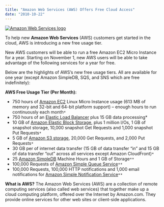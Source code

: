 ```yaml
---
title: "Amazon Web Services (AWS) Offers Free Cloud Access"
date: "2010-10-22"
---
```


[![Amazon Web Services logo](images/300px-Amazon_Web_Services_logo.svg.png)](http://en.wikipedia.org/wiki/File:Amazon_Web_Services_logo.svg)

To help new **Amazon Web Services** (AWS) customers get started in the cloud, AWS is introducing a new free usage tier.

New AWS customers will be able to run a free Amazon EC2 Micro Instance for a year. Starting on November 1, new AWS users will be able to take advantage of the following services for a year for free.

Below are the highlights of AWS’s new free usage tiers. All are available for one year (except Amazon SimpleDB, SQS, and SNS which are free indefinitely):

**AWS Free Usage Tier (Per Month):**

- 750 hours of [Amazon EC2](http://aws.amazon.com/ec2) Linux Micro Instance usage (613 MB of memory and 32-bit and 64-bit platform support) – enough hours to run continuously each month`*`
- 750 hours of an [Elastic Load Balancer](http://aws.amazon.com/elasticloadbalancing/) plus 15 GB data processing\*
- 10 GB of [Amazon Elastic Block Storage](http://aws.amazon.com/ebs), plus 1 million I/Os, 1 GB of snapshot storage, 10,000 snapshot Get Requests and 1,000 snapshot Put Requests`*`
- 5 GB of [Amazon S3 storage](http://aws.amazon.com/s3), 20,000 Get Requests, and 2,000 Put Requests`*`
- 30 GB per of internet data transfer (15 GB of data transfer “in” and 15 GB of data transfer “out” across all services except Amazon CloudFront)`*`
- 25 [Amazon SimpleDB](http://aws.amazon.com/simpledb) Machine Hours and 1 GB of Storage`**`
- 100,000 Requests of [Amazon Simple Queue Service](http://aws.amazon.com/sqs)`**`
- 100,000 Requests, 100,000 HTTP notifications and 1,000 email notifications for [Amazon Simple Notification Service](http://aws.amazon.com/sns)`**`

**What is AWS?** The Amazon Web Services (AWS) are a collection of remote computing services (also called web services) that together make up a cloud computing platform, offered over the Internet by Amazon.com. They provide online services for other web sites or client-side applications.
